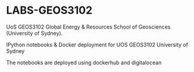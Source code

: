 # LABS-GEOS3102

UoS GEOS3102 Global Energy &amp; Resources School of Geosciences (University of Sydney).

IPython notebooks &amp; Docker deployment for UOS GEOS3102 University of Sydney

The notebooks are deployed using dockerhub and digitalocean
